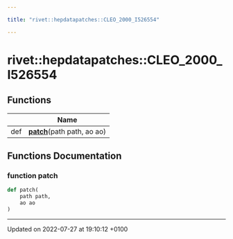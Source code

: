```yaml
---

title: "rivet::hepdatapatches::CLEO_2000_I526554"

---
```


# rivet::hepdatapatches::CLEO_2000_I526554



## Functions

|                | Name           |
| -------------- | -------------- |
| def | **[patch](http://example.org/namespaces/namespacerivet_1_1hepdatapatches_1_1cleo__2000__i526554/#function-patch)**(path path, ao ao) |


## Functions Documentation

### function patch

```python
def patch(
    path path,
    ao ao
)
```






-------------------------------

Updated on 2022-07-27 at 19:10:12 +0100